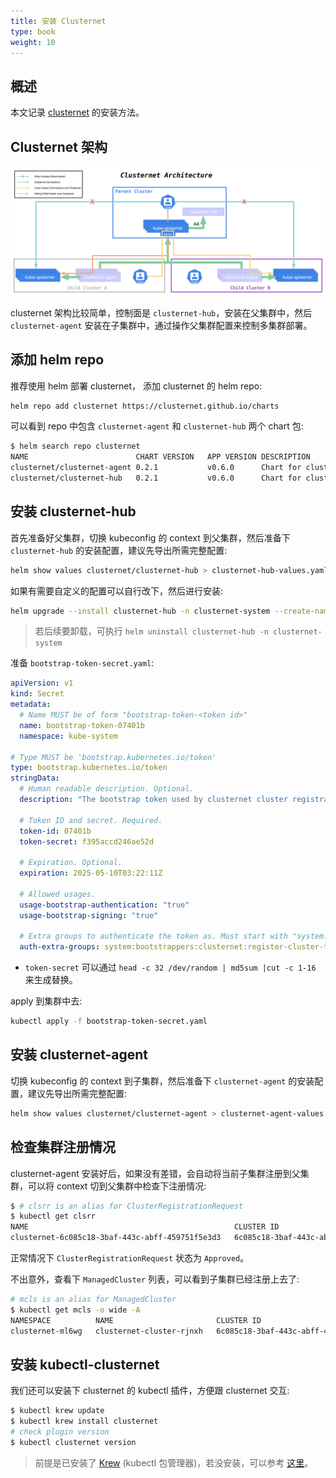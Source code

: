 ```yaml
---
title: 安装 Clusternet
type: book
weight: 10
---
```


## 概述

本文记录 [clusternet](https://github.com/clusternet/clusternet) 的安装方法。

## Clusternet 架构

![](1.png)

clusternet 架构比较简单，控制面是 `clusternet-hub`，安装在父集群中，然后 `clusternet-agent` 安装在子集群中，通过操作父集群配置来控制多集群部署。

## 添加 helm repo

推荐使用 helm 部署 clusternet， 添加 clusternet 的 helm repo:

```bash
helm repo add clusternet https://clusternet.github.io/charts
```

可以看到 repo 中包含 `clusternet-agent` 和 `clusternet-hub` 两个 chart 包:

```bash
$ helm search repo clusternet
NAME                       	CHART VERSION	APP VERSION	DESCRIPTION
clusternet/clusternet-agent	0.2.1        	v0.6.0     	Chart for clusternet-agent
clusternet/clusternet-hub  	0.2.1        	v0.6.0     	Chart for clusternet-hub
```

## 安装 clusternet-hub

首先准备好父集群，切换 kubeconfig 的 context 到父集群，然后准备下 `clusternet-hub` 的安装配置，建议先导出所需完整配置:

```bash
helm show values clusternet/clusternet-hub > clusternet-hub-values.yaml
```

如果有需要自定义的配置可以自行改下，然后进行安装:

```bash
helm upgrade --install clusternet-hub -n clusternet-system --create-namespace -f clusternet-hub-values.yaml clusternet/clusternet-hub
```
  > 若后续要卸载，可执行 `helm uninstall clusternet-hub -n clusternet-system`
  
准备 `bootstrap-token-secret.yaml`:

```yaml
apiVersion: v1
kind: Secret
metadata:
  # Name MUST be of form "bootstrap-token-<token id>"
  name: bootstrap-token-07401b
  namespace: kube-system

# Type MUST be 'bootstrap.kubernetes.io/token'
type: bootstrap.kubernetes.io/token
stringData:
  # Human readable description. Optional.
  description: "The bootstrap token used by clusternet cluster registration."

  # Token ID and secret. Required.
  token-id: 07401b
  token-secret: f395accd246ae52d

  # Expiration. Optional.
  expiration: 2025-05-10T03:22:11Z

  # Allowed usages.
  usage-bootstrap-authentication: "true"
  usage-bootstrap-signing: "true"

  # Extra groups to authenticate the token as. Must start with "system:bootstrappers:"
  auth-extra-groups: system:bootstrappers:clusternet:register-cluster-token
```

* `token-secret` 可以通过 `head -c 32 /dev/random | md5sum |cut -c 1-16` 来生成替换。

apply 到集群中去:

```bash
kubectl apply -f bootstrap-token-secret.yaml
```

## 安装 clusternet-agent

切换 kubeconfig 的 context 到子集群，然后准备下 `clusternet-agent` 的安装配置，建议先导出所需完整配置:

```bash
helm show values clusternet/clusternet-agent > clusternet-agent-values.yaml
```

## 检查集群注册情况

clusternet-agent 安装好后，如果没有差错，会自动将当前子集群注册到父集群，可以将 context 切到父集群中检查下注册情况:

```bash
$ # clsrr is an alias for ClusterRegistrationRequest
$ kubectl get clsrr
NAME                                              CLUSTER ID                             STATUS     AGE
clusternet-6c085c18-3baf-443c-abff-459751f5e3d3   6c085c18-3baf-443c-abff-459751f5e3d3   Approved   2m2s
```

正常情况下 `ClusterRegistrationRequest` 状态为 `Approved`。

不出意外，查看下 `ManagedCluster` 列表，可以看到子集群已经注册上去了:

```bash
# mcls is an alias for ManagedCluster
$ kubectl get mcls -o wide -A
NAMESPACE          NAME                       CLUSTER ID                             CLUSTER TYPE   SYNC MODE   KUBERNETES       READYZ   AGE
clusternet-ml6wg   clusternet-cluster-rjnxh   6c085c18-3baf-443c-abff-459751f5e3d3   EdgeCluster    Dual        v1.18.4-tke.16   true     9m25s
```

## 安装 kubectl-clusternet

我们还可以安装下 clusternet 的 kubectl 插件，方便跟 clusternet 交互:

```bash
$ kubectl krew update
$ kubectl krew install clusternet
# check plugin version
$ kubectl clusternet version
```

> 前提是已安装了 [Krew](https://github.com/kubernetes-sigs/krew) (kubectl 包管理器)，若没安装，可以参考 [这里](https://krew.sigs.k8s.io/docs/user-guide/setup/install/)。
